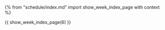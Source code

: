 {% from "schedule/index.md" import show_week_index_page with context %}

{{ show_week_index_page(6) }}
